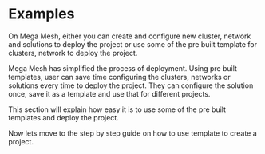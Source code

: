 # Examples

On Mega Mesh, either you can create and configure new cluster, network and solutions to deploy the project or use some of the pre built template for clusters, network to deploy the project.

Mega Mesh has simplified the process of deployment. Using pre built templates, user can save time configuring the clusters, networks or solutions every time to deploy the project. They can configure the solution once, save it as a template and use that for different projects. 

This section will explain how easy it is to use some of the pre built templates and deploy the project. 

Now lets move to the step by step guide on how to use template to create a project.

